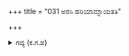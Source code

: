 +++
title = "031 ಅರಸಿ ಹರಿಯಾಮ್ನಾಯತತಿ"

+++

<details><summary>ಗದ್ಯ (ಕ.ಗ.ಪ) </summary>

31. ವೇದಗಳು ಶ್ರೀಹರಿಯನ್ನು ಹುಡುಕಿ ಸೋತು ಹೋದವು. ಋಷಿಮುನಿಗಳ ಯೋಗಸಮಾಧಿಗೆ ನಾವು ಮತ್ಸರಿಸುವುದಿಲ್ಲ. ಜನಮೇಜಯನೇ ಹರಿಯ ಕಾಲಿನುಗುರಿನ ಕೊನೆಯನ್ನು ನೋಡಲೂ ಅವರಿಂದ ಸಾಧ್ಯವಾಗಲಿಲ್ಲ .  ಈ ಕೃಷ್ಣನು ತಾನೇ ಓಡೋಡಿ ಬಂದು, ತನಗೆ ಇಷ್ಟವಾದವರನ್ನು ಬೆಂಬಿಡದೆ ಕಾಪಾಡುವ ಕರುಣೆ ಸಾಮಾನ್ಯವೇ ?
</details>
